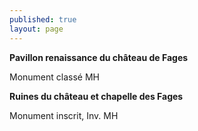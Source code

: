 ```yaml
---
published: true
layout: page
---
```


**Pavillon renaissance du château de Fages**

Monument classé MH

**Ruines du château et chapelle des Fages**

Monument inscrit, Inv. MH
